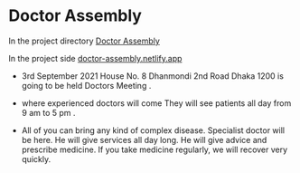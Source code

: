 # Doctor Assembly

In the project directory [Doctor Assembly](https://github.com/ProgrammingHeroWC4/the-superhero-direction-PrantoshBepari360)

In the project side [doctor-assembly.netlify.app](https://doctor-assembly.netlify.app/)

- 3rd September 2021 House No. 8 Dhanmondi 2nd Road Dhaka 1200 is going to be held Doctors Meeting .

- where experienced doctors will come They will see patients all day from 9 am to 5 pm .

- All of you can bring any kind of complex disease. Specialist doctor will be here. He will give services all day long. He will give advice and prescribe medicine. If you take medicine regularly, we will recover very quickly.
